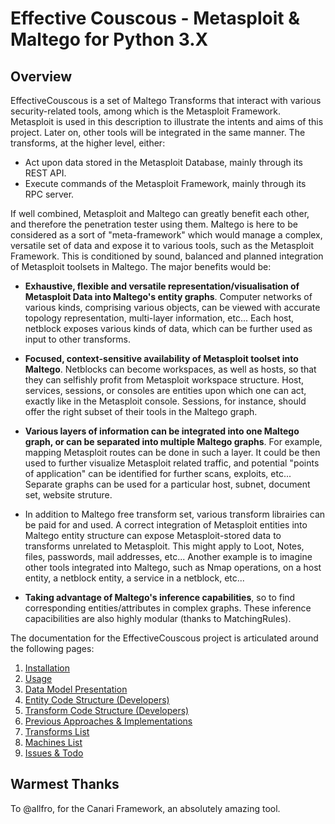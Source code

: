 Effective Couscous - Metasploit & Maltego for Python 3.X
================================================================


  Overview
-----------------------------------

EffectiveCouscous is a set of Maltego Transforms that interact with various security-related tools, 
among which is the Metasploit Framework. Metasploit is used in this description to illustrate the intents
and aims of this project. Later on, other tools will be integrated in the same manner.
The transforms, at the higher level, either:

*   Act upon data stored in the Metasploit Database, mainly through its REST API.
*   Execute commands of the Metasploit Framework, mainly through its RPC server.


If well combined, Metasploit and Maltego can greatly benefit each other, and therefore the 
penetration tester using them. Maltego is here to be considered as a sort of "meta-framework" 
which would manage a complex, versatile set of data and expose it to various tools, such as the 
Metasploit Framework. 
This is conditioned by sound, balanced and planned integration of Metasploit toolsets in Maltego.
The major benefits would be:

*   **Exhaustive, flexible and versatile representation/visualisation of Metasploit Data 
    into Maltego's entity graphs**. Computer networks of various kinds, comprising various objects,
    can be viewed with accurate topology representation, multi-layer information, etc...
    Each host, netblock exposes various kinds of data, which can be further used as input to
    other transforms. 

*   **Focused, context-sensitive availability of Metasploit toolset into Maltego**. Netblocks
    can become workspaces, as well as hosts, so that they can selfishly profit from Metasploit
    workspace structure. Host, services, sessions, or consoles are entities upon which one
    can act, exactly like in the Metasploit console. Sessions, for instance, should offer the
    right subset of their tools in the Maltego graph. 
    
*   **Various layers of information can be integrated into one Maltego graph, or can be separated
    into multiple Maltego graphs**. For example, mapping Metasploit routes can be done in such a
    layer. It could be then used to further visualize Metasploit related traffic, and potential
    "points of application" can be identified for further scans, exploits, etc...
    Separate graphs can be used for a particular host, subnet, document set, website struture.

*   In addition to Maltego free transform set, various transform librairies can be paid for and
    used. A correct integration of Metasploit entities into Maltego entity structure can expose
    Metasploit-stored data to transforms unrelated to Metasploit. This might apply to Loot,
    Notes, files, passwords, mail addresses, etc...
    Another example is to imagine other tools integrated into Maltego, such as Nmap operations,
    on a host entity, a netblock entity, a service in a netblock, etc...

*   **Taking advantage of Maltego's inference capabilities**, so to find corresponding entities/attributes
    in complex graphs. These inference capacibilities are also highly modular (thanks to MatchingRules).

<!-- *A demonstration of Maltego transforms interacting with Metasploit Database. (Much faster than what -->
<!-- the Gif demo implies.)* -->
<!-- ![full_demo](./docpics/full_demo.gif)  -->


The documentation for the EffectiveCouscous project is articulated around the following pages:

1. [Installation](https://github.com/maxlandon/EffectiveCouscous/wiki/Installation)
2. [Usage](https://github.com/maxlandon/EffectiveCouscous/wiki/Usage)
3. [Data Model Presentation](https://github.com/maxlandon/EffectiveCouscous/wiki/Data-Model-Presentation)
4. [Entity Code Structure (Developers)](https://github.com/maxlandon/EffectiveCouscous/wiki/Entity-Code-Structure-(Developers))
5. [Transform Code Structure (Developers)](https://github.com/maxlandon/EffectiveCouscous/wiki/Transform-Code-Structure-(Developers))
6. [Previous Approaches & Implementations](https://github.com/maxlandon/EffectiveCouscous/wiki/Previous-Approaches-&-Implementations(Developers))
7. [Transforms List](https://github.com/maxlandon/EffectiveCouscous/wiki/Transforms-List)
8. [Machines List](https://github.com/maxlandon/EffectiveCouscous/wiki/Machines-List)
9. [Issues & Todo](https://github.com/maxlandon/EffectiveCouscous/wiki/Issues-&-Todo) 

## Warmest Thanks
To @allfro, for the Canari Framework, an absolutely amazing tool.

